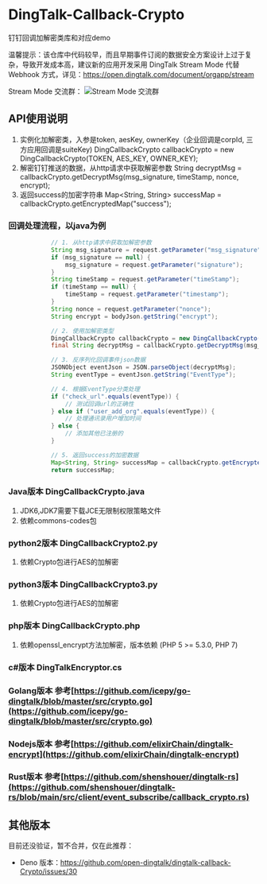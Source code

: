 # DingTalk-Callback-Crypto

钉钉回调加解密类库和对应demo

温馨提示：该仓库中代码较早，而且早期事件订阅的数据安全方案设计上过于复杂，导致开发成本高，建议新的应用开发采用 DingTalk Stream Mode 代替 Webhook 方式，详见：https://open.dingtalk.com/document/orgapp/stream

Stream Mode 交流群：
![Stream Mode 交流群](https://camo.githubusercontent.com/039977cf655eeeb74711e08688c0c3b2c08ecf721ad0e136a854c963ee2fcf32/68747470733a2f2f67772e616c6963646e2e636f6d2f696d6765787472612f69312f4f31434e3031436c31306c77314f726657394c644967515f2121363030303030303030313735392d302d7470732d3538352d3736352e6a7067)

## API使用说明

1. 实例化加解密类，入参是token, aesKey, ownerKey（企业回调是corpId, 三方应用回调是suiteKey)
DingCallbackCrypto callbackCrypto = new DingCallbackCrypto(TOKEN, AES_KEY, OWNER_KEY);
2. 解密钉钉推送的数据，从http请求中获取解密参数
String decryptMsg = callbackCrypto.getDecryptMsg(msg_signature, timeStamp, nonce, encrypt);
3. 返回success的加密字符串
 Map<String, String> successMap = callbackCrypto.getEncryptedMap("success");


### 回调处理流程，以java为例

```java
            // 1. 从http请求中获取加解密参数
            String msg_signature = request.getParameter("msg_signature");
            if (msg_signature == null) {
                msg_signature = request.getParameter("signature");
            }
            String timeStamp = request.getParameter("timeStamp");
            if (timeStamp == null) {
                timeStamp = request.getParameter("timestamp");
            }
            String nonce = request.getParameter("nonce");
            String encrypt = bodyJson.getString("encrypt");

            // 2. 使用加解密类型
            DingCallbackCrypto callbackCrypto = new DingCallbackCrypto(TOKEN, AES_KEY, OWNER_KEY);
            final String decryptMsg = callbackCrypto.getDecryptMsg(msg_signature, timeStamp, nonce, encrypt);

            // 3. 反序列化回调事件json数据
            JSONObject eventJson = JSON.parseObject(decryptMsg);
            String eventType = eventJson.getString("EventType");

            // 4. 根据EventType分类处理
            if ("check_url".equals(eventType)) {
                // 测试回调url的正确性
            } else if ("user_add_org".equals(eventType)) {
                // 处理通讯录用户增加时间
            } else {
                // 添加其他已注册的
            }

            // 5. 返回success的加密数据
            Map<String, String> successMap = callbackCrypto.getEncryptedMap("success");
            return successMap;

```


### Java版本 DingCallbackCrypto.java
1. JDK6,JDK7需要下载JCE无限制权限策略文件
2. 依赖commons-codes包

### python2版本 DingCallbackCrypto2.py

1. 依赖Crypto包进行AES的加解密

### python3版本 DingCallbackCrypto3.py

1. 依赖Crypto包进行AES的加解密


### php版本 DingCallbackCrypto.php

1. 依赖openssl_encrypt方法加解密，版本依赖 (PHP 5 >= 5.3.0, PHP 7)

### c#版本 DingTalkEncryptor.cs

### Golang版本 参考[https://github.com/icepy/go-dingtalk/blob/master/src/crypto.go](https://github.com/icepy/go-dingtalk/blob/master/src/crypto.go)

### Nodejs版本 参考[https://github.com/elixirChain/dingtalk-encrypt](https://github.com/elixirChain/dingtalk-encrypt)

### Rust版本 参考[https://github.com/shenshouer/dingtalk-rs](https://github.com/shenshouer/dingtalk-rs/blob/main/src/client/event_subscribe/callback_crypto.rs)

## 其他版本

目前还没验证，暂不合并，仅在此推荐：

* Deno 版本：https://github.com/open-dingtalk/dingtalk-callback-Crypto/issues/30
